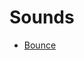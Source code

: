 # Sounds
* [Bounce](https://sfxr.me/#34T6PkkzXmRuFa8eA5FFxSX2zn55tmQR9DEZcRmhRZjUvugxWYU3oRJ6SFgXsj3J69FMxUaVrBWAcnugva5Jp2PFPwibmjdG7BNrCURt8K6GBDbVHWxsH2yGK)
